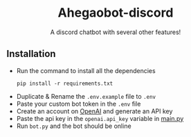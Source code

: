 <div align="center">

# Ahegaobot-discord
A discord chatbot with several other features!

</div>
  
## Installation

- Run the command to install all the dependencies
  ```
  pip install -r requirements.txt
  ```
- Duplicate & Rename the `.env.example` file to `.env`
- Paste your custom bot token in the `.env` file
- Create an account on [OpenAI](https://openai.com/api/) and generate an API key
- Paste the api key in the `openai.api_key` variable in [main.py](main.py)
- Run `bot.py` and the bot should be online


